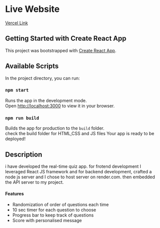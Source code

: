
# Live Website
[Vercel Link](https://react-js-projects-6cd2-dt4rpoxs0-chakriswamireddys-projects.vercel.app/)


## Getting Started with Create React App

This project was bootstrapped with [Create React App](https://github.com/facebook/create-react-app).

## Available Scripts

In the project directory, you can run:

### `npm start`

Runs the app in the development mode.\
Open [http://localhost:3000](http://localhost:3000) to view it in your browser.


### `npm run build`

Builds the app for production to the `build` folder.\
check the build folder for HTML,CSS and JS files
Your app is ready to be deployed!

## Description
i have developed the real-time quiz app. for frotend development I leveraged React JS framework and for backend development, crafted a node js server and I chose to host server on render.com. then embedded the API server to my project.

#### Features
* Randomization of order of questions each time
* 10 sec timer for each question to choose
* Progress bar to keep track of questions
* Score with personalised message





